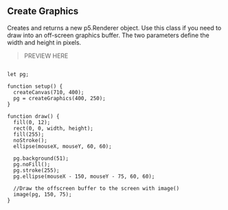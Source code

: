 ## Create Graphics

Creates and returns a new p5.Renderer object. Use this class if you need to draw into an off-screen graphics buffer. The two parameters define the width and height in pixels.

> PREVIEW HERE

```

let pg;

function setup() {
  createCanvas(710, 400);
  pg = createGraphics(400, 250);
}

function draw() {
  fill(0, 12);
  rect(0, 0, width, height);
  fill(255);
  noStroke();
  ellipse(mouseX, mouseY, 60, 60);

  pg.background(51);
  pg.noFill();
  pg.stroke(255);
  pg.ellipse(mouseX - 150, mouseY - 75, 60, 60);

  //Draw the offscreen buffer to the screen with image()
  image(pg, 150, 75);
}
```
